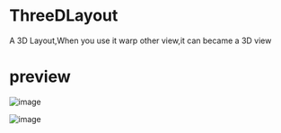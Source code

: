 # ThreeDLayout
A 3D Layout,When you use it warp other view,it can became a 3D view

# preview
![image](https://github.com/githubwing/ThreeDLayout/raw/master/img/1.gif)


![image](https://github.com/githubwing/ThreeDLayout/raw/master/img/2.gif)

